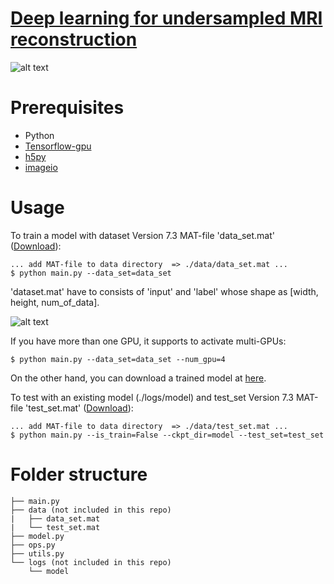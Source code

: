 # [Deep learning for undersampled MRI reconstruction](https://arxiv.org/pdf/1709.02576.pdf)
![alt text](https://github.com/hpkim0512/Unet/blob/master/web/img/architecture.png)

# Prerequisites
- Python
- [Tensorflow-gpu](https://anaconda.org/anaconda/tensorflow-gpu)
- [h5py](www.h5py.org/)
- [imageio](https://anaconda.org/conda-forge/imageio)

# Usage
To train a model with dataset Version 7.3 MAT-file 'data_set.mat' ([Download](https://drive.google.com/file/d/19Q3XUzfKqIquNxCFGAM2uiKzADt_8gH_/view?usp=sharing)):

    ... add MAT-file to data directory  => ./data/data_set.mat ...
    $ python main.py --data_set=data_set

'dataset.mat' have to consists of 'input' and 'label' whose shape as [width, height, num_of_data].

![alt text](https://github.com/hpkim0512/Unet/blob/master/web/img/matfile_format.JPG)

If you have more than one GPU, it supports to activate multi-GPUs:

    $ python main.py --data_set=data_set --num_gpu=4

On the other hand, you can download a trained model at [here](https://drive.google.com/file/d/1FR71iw9Ia_6kMXcoDvbGJv_kmRQhdHlj/view?usp=sharing]).

To test with an existing model (./logs/model) and test_set Version 7.3 MAT-file 'test_set.mat' ([Download](https://drive.google.com/file/d/1y6NcCqALeyN3zgIxqyJAlYDDTHYy3qzi/view?usp=sharing)):

    ... add MAT-file to data directory  => ./data/test_set.mat ...
    $ python main.py --is_train=False --ckpt_dir=model --test_set=test_set

# Folder structure
    ├── main.py
    ├── data (not included in this repo)
    |   ├── data_set.mat
    |   └── test_set.mat
    ├── model.py
    ├── ops.py
    ├── utils.py
    └── logs (not included in this repo)
        └── model
    
